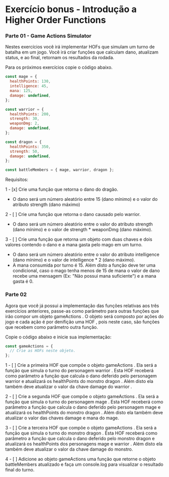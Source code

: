 # Exercício bonus - Introdução a Higher Order Functions

### Parte 01 - Game Actions Simulator

Nestes exercícios você irá implementar HOFs que simulam um turno de batalha em um jogo. Você irá criar funções que calculam dano, atualizam status, e ao final, retornam os resultados da rodada.

Para os próximos exercícios copie o código abaixo.

```js
const mage = {
  healthPoints: 130,
  intelligence: 45,
  mana: 125,
  damage: undefined,
};

const warrior = {
  healthPoints: 200,
  strength: 30,
  weaponDmg: 2,
  damage: undefined,
};

const dragon = {
  healthPoints: 350,
  strength: 50,
  damage: undefined,
};

const battleMembers = { mage, warrior, dragon };
```
  Requisitos: 

  1 - [x] Crie uma função que retorna o dano do dragão.
   - O dano será um número aleatório entre 15 (dano mínimo) e o valor do atributo strength (dano máximo)

  2 - [ ] Crie uma função que retorna o dano causado pelo warrior.
   - O dano será um número aleatório entre o valor do atributo strength (dano mínimo) e o valor de strength * weaponDmg (dano máximo).

  3 - [ ] Crie uma função que retorna um objeto com duas chaves e dois valores contendo o dano e a mana gasta pelo mago em um turno.
   - O dano será um número aleatório entre o valor do atributo intelligence (dano mínimo) e o valor de intelligence * 2 (dano máximo).
   - A mana consumida por turno é 15. Além disto a função deve ter uma condicional, caso o mago tenha menos de 15 de mana o valor de dano recebe uma mensagem (Ex: "Não possui mana suficiente") e a mana gasta é 0.
  
### Parte 02

Agora que você já possui a implementação das funções relativas aos três exercícios anteriores, passe-as como parâmetro para outras funções que irão compor um objeto gameActions . O objeto será composto por ações do jogo e cada ação é por denifição uma HOF , pois neste caso, são funções que recebem como parâmetro outra função.

Copie o código abaixo e inicie sua implementação:

```js
const gameActions = {
  // Crie as HOFs neste objeto.
};
```

  1 - [ ] Crie a primeira HOF que compõe o objeto gameActions . Ela será a função que simula o turno do personagem warrior . Esta HOF receberá como parâmetro a função que calcula o dano deferido pelo personagem warrior e atualizará os healthPoints do monstro dragon . Além disto ela também deve atualizar o valor da chave damage do warrior .

  2 - [ ] Crie a segunda HOF que compõe o objeto gameActions . Ela será a função que simula o turno do personagem mage . Esta HOF receberá como parâmetro a função que calcula o dano deferido pelo personagem mage e atualizará os healthPoints do monstro dragon . Além disto ela também deve atualizar o valor das chaves damage e mana do mage.

  3 - [ ] Crie a terceira HOF que compõe o objeto gameActions . Ela será a função que simula o turno do monstro dragon . Esta HOF receberá como parâmetro a função que calcula o dano deferido pelo monstro dragon e atualizará os healthPoints dos personagens mage e warrior . Além disto ela também deve atualizar o valor da chave damage do monstro.

  4 - [ ] Adicione ao objeto gameActions uma função que retorne o objeto battleMembers atualizado e faça um console.log para visualizar o resultado final do turno.
